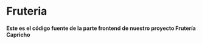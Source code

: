 # Fruteria

**Este es el código fuente de la parte frontend de nuestro proyecto Frutería Capricho**
